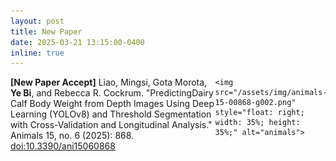 ```yaml
---
layout: post
title: New Paper
date: 2025-03-21 13:15:00-0400
inline: true
---
```


<p>
    <span style="float: left; width: 65%;">
    <strong>[New Paper Accept]</strong> Liao, Mingsi, Gota Morota, <strong>Ye Bi</strong>, and Rebecca R. Cockrum. "PredictingDairy Calf Body Weight from Depth Images Using Deep Learning (YOLOv8) and Threshold Segmentation with Cross-Validation and Longitudinal Analysis." Animals 15, no. 6 (2025): 868. <a href="https://doi.org/10.3390/ani15060868" target="_blank"> doi:10.3390/ani15060868</a>
    <br><br><br>
    </span>

    <img src="/assets/img/animals-15-00868-g002.png" style="float: right; width: 35%; height: 35%;" alt="animals">

</p>
